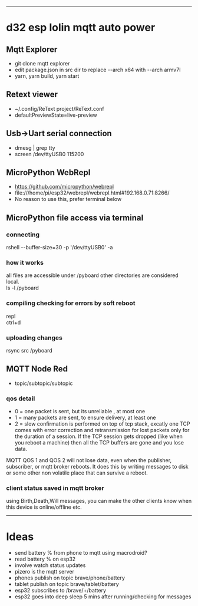 
---
# d32 esp lolin mqtt auto power
## Mqtt Explorer
* git clone mqtt explorer
* edit package.json in src dir to replace --arch x64 with --arch armv7l
* yarn, yarn build, yarn start

## Retext viewer
*  ~/.config/ReText project/ReText.conf
* defaultPreviewState=live-preview

## Usb->Uart serial connection
* dmesg | grep tty
* screen /dev/ttyUSB0 115200

## MicroPython WebRepl
* https://github.com/micropython/webrepl
* file:///home/pi/esp32/webrepl/webrepl.html#192.168.0.71:8266/
* No reason to use this, prefer terminal below

## MicroPython file access via terminal
### connecting
rshell --buffer-size=30 -p '/dev/ttyUSB0' -a  
### how it works
all files are accessible under /pyboard  other directories are considered local.  
ls -l /pyboard
### compiling checking for errors by soft reboot
repl  
ctrl+d  
### uploading changes
rsync src /pyboard
## MQTT Node Red
* topic/subtopic/subtopic
### qos detail
* 0  = one packet is sent, but its unreliable , at most one
* 1 =  many packets are sent, to ensure delivery, at least one
*  2 = slow confirmation is performed on top of tcp stack, excatly one
TCP comes with error correction and retransmission for lost packets only for the duration of a session. If the TCP session gets dropped (like when you reboot a machine) then all the TCP buffers are gone and you lose data.

MQTT QOS 1 and QOS 2 will not lose data, even when the publisher, subscriber, or mqtt broker reboots. It does this by writing messages to disk or some other non volatile place that can survive a reboot.

### client status saved in mqtt broker
using Birth,Death,Will messages, you can make the other clients know when this device is online/offline etc.

---
# Ideas 
* send battery % from phone to mqtt using macrodroid?
* read battery % on esp32
* involve watch status updates
* pizero is the mqtt server
* phones publish on topic brave/phone/battery
* tablet publish on topic brave/tablet/battery
* esp32 subscribes to /brave/+/battery
* esp32 goes into deep sleep 5 mins after running/checking for messages

